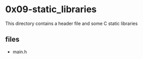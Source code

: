 # 0x09-static_libraries

This directory contains a header file and some C static libraries

## files

* main.h
